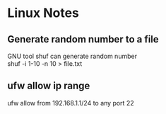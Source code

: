 # Linux Notes
## Generate random number to a file
GNU tool shuf can generate random number  
shuf -i 1-10 -n 10 > file.txt
## ufw allow ip range
ufw allow from 192.168.1.1/24 to any port 22 

